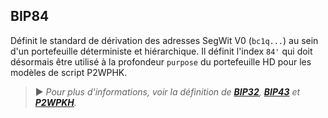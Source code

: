 ## BIP84

Définit le standard de dérivation des adresses SegWit V0 (`bc1q...`) au sein d'un portefeuille déterministe et hiérarchique. Il définit l'index `84'` qui doit désormais être utilisé à la profondeur `purpose` du portefeuille HD pour les modèles de script P2WPHK.

> ► *Pour plus d'informations, voir la définition de [**BIP32**](/dictionnaire/B.md#bip32), [**BIP43**](/dictionnaire/B.md#bip43) et [**P2WPKH**](/dictionnaire/P.md#p2wpkh).*

